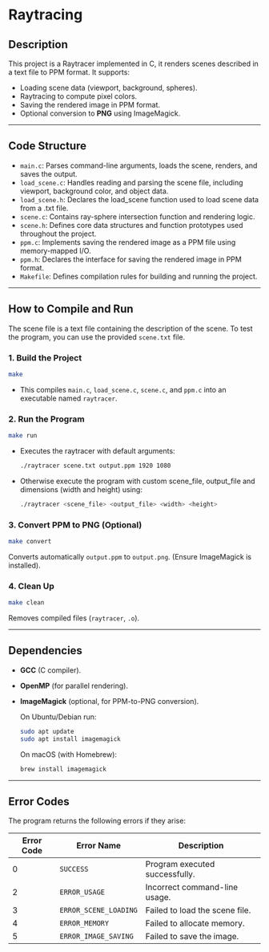 # Raytracing


## **Description**
This project is a Raytracer implemented in C, it renders scenes described in a text file to PPM format. It supports:
- Loading scene data (viewport, background, spheres).
- Raytracing to compute pixel colors.
- Saving the rendered image in PPM format.
- Optional conversion to **PNG** using ImageMagick.

---
## **Code Structure**


- `main.c`: Parses command-line arguments, loads the scene, renders, and saves the output.
- `load_scene.c`: Handles reading and parsing the scene file, including viewport, background color, and object data.
- `load_scene.h`: Declares the load_scene function used to load scene data from a .txt file.
- `scene.c`: Contains ray-sphere intersection function and rendering logic.
- `scene.h`: Defines core data structures and function prototypes used throughout the project.
- `ppm.c`: Implements saving the rendered image as a PPM file using memory-mapped I/O.
- `ppm.h`: Declares the interface for saving the rendered image in PPM format.  
- `Makefile`: Defines compilation rules for building and running the project.


---

## **How to Compile and Run**

The scene file is a text file containing the description of the scene. To test the program, you can use the provided `scene.txt` file.

### 1. **Build the Project**

```bash
make
```
- This compiles `main.c`, `load_scene.c`, `scene.c`, and `ppm.c` into an executable named `raytracer`.

### 2. **Run the Program**
```bash
make run
```
- Executes the raytracer with default arguments:  
  ```bash
  ./raytracer scene.txt output.ppm 1920 1080
  ```

- Otherwise execute the program with custom scene_file, output_file and dimensions (width and height) using:
  ```bash
  ./raytracer <scene_file> <output_file> <width> <height>
  ```

### 3. **Convert PPM to PNG (Optional)**

```bash
make convert
```
Converts automatically `output.ppm` to `output.png`. (Ensure ImageMagick is installed).

### 4. **Clean Up**

```bash
make clean
```
Removes compiled files (`raytracer`, `.o`).

---

## **Dependencies**

- **GCC** (C compiler).
- **OpenMP** (for parallel rendering).
- **ImageMagick** (optional, for PPM-to-PNG conversion).
  
     On Ubuntu/Debian run:
  
    ```bash
    sudo apt update
    sudo apt install imagemagick
    ```

    On macOS (with Homebrew):

    ```bash
    brew install imagemagick
    ```

---

## **Error Codes**

The program returns the following errors if they arise:

| **Error Code** | **Error Name**        | **Description**                |
| -------------- | --------------------- | ------------------------------ |
| 0            | `SUCCESS`             | Program executed successfully. |
| 2            | `ERROR_USAGE`         | Incorrect command-line usage.  |
| 3            | `ERROR_SCENE_LOADING` | Failed to load the scene file. |
| 4            | `ERROR_MEMORY`        | Failed to allocate memory.      |
| 5            | `ERROR_IMAGE_SAVING`  | Failed to save the image.      |
